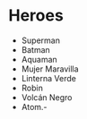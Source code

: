 # Heroes

* Superman
* Batman
* Aquaman
* Mujer Maravilla
* Linterna Verde
* Robin
* Volcán Negro
* Atom.-
